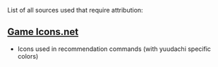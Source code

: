 List of all sources used that require attribution:
## [Game Icons.net](http://game-icons.net/)
- Icons used in recommendation commands (with yuudachi specific colors)

